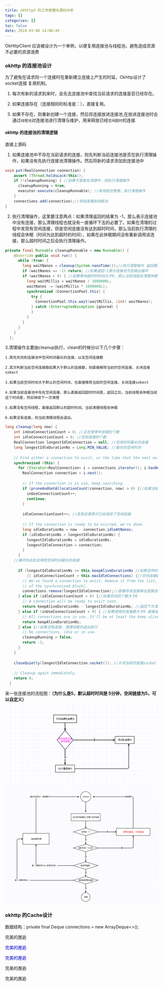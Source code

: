 ```yaml
---
title: okhttp3 的工作原理与源码分析
tags: []
categories: []
toc: false
date: 2019-03-08 14:08:49
---
```


OkHttpClient 应该被设计为一个单例，以便复用连接池与线程池，避免造成资源不必要的资源浪费

### okhttp 的连接池设计

为了避免在请求同一个连接时在重新建立连接上产生的时延，Okhttp设计了socket连接 复用机制。

1. 每次有新的请求到来时，会先去连接池中查找当前请求的连接是否已经存在。

2. 如果连接存在（连接相同的标准是：），直接复用。

3. 如果不存在，则重新创建一个连接，然后将连接放进连接池,在放进连接池时会通过`线程池`对连接池进行清理与维护，用来释放已经`空闲超时`的连接.


#### okhttp 的连接池的清理逻辑

 直接上源码

1. 如果连接池中不存在当前请求的连接，则先判断当前连接池是否在执行清理操作，如果没有先执行连接池清理操作。然后将新的请求添加到连接池中
```java
void put(RealConnection connection) {
    assert (Thread.holdsLock(this));
    if (!cleanupRunning) { //如果不是是在清理中，则执行清理操作
      cleanupRunning = true;
      executor.execute(cleanupRunnable); //有线程池管理，执行清理操作
    }
    connections.add(connection);//添加连接到线程池
}
```

2. 执行清理操作，这里要注意两点：如果清理返回的结果为 -1，那么表示连接池中没有连接，那么清理线程也就没有一直循环下去的必要了。如果在清理的过程中发现有空闲连接，但是空闲连接没有达到超时时间，那么当前执行清理的线程会休眠（时间为达到超时的时间），如果在此休眠期间没有重新调用该连接，那么超时时间之后会执行清理操作。

```java
private final Runnable cleanupRunnable = new Runnable() {
    @Override public void run() {
      while (true) {
        long waitNanos = cleanup(System.nanoTime());//执行清理操作 返回需要等待的时间
        if (waitNanos == -1) return; //如果返回-1表示连接池为空跳出循环
        if (waitNanos > 0) { //如果等待超时的时间大于0，那么当前线程会清理休眠等待时间
          long waitMillis = waitNanos / 1000000L;
          waitNanos -= (waitMillis * 1000000L);
          synchronized (ConnectionPool.this) {
            try {
              ConnectionPool.this.wait(waitMillis, (int) waitNanos);
            } catch (InterruptedException ignored) {
            }
          }
        }
      }
    }
  };
```
3.清理操作主要由cleanup执行，clean的时候分以下几个步骤：

	1.首先先找到连接池中空闲时间最长的连接，以及空闲连接数
	
	2.其次判断当前空闲连接数如果大于默认的连接数，则直接移除当前的空闲连接，关闭连接sokect

	3.如果当前空闲时间大于默认的空闲时间，也直接移除当前的空闲连接，关闭连接sokect

	4.如果当前连接池中存在空闲连接，那么直接返回超时时间差，返回之后，当前线程会休眠当前这个时间差，然后继续下一次清理

	5.如果没有空闲线程，直接返回默认的超时时间，当前清理线程会休眠

	6.如果没有连接，则当前清理线程会退出。

```java
long cleanup(long now) {
    int inUseConnectionCount = 0; //正在使用中连接的个数
    int idleConnectionCount = 0; //空闲连接的个数
    RealConnection longestIdleConnection = null; //空闲时间最长的连接
    long longestIdleDurationNs = Long.MIN_VALUE; //最长的空闲时间

    // Find either a connection to evict, or the time that the next eviction is due.
    synchronized (this) {
      for (Iterator<RealConnection> i = connections.iterator(); i.hasNext(); ) {
        RealConnection connection = i.next();

        // If the connection is in use, keep searching.
        if (pruneAndGetAllocationCount(connection, now) > 0) {//如果当前线程在使用
          inUseConnectionCount++;
          continue;
        }

        idleConnectionCount++; //走到这里表示已经发现了空闲连接

        // If the connection is ready to be evicted, we're done.
        long idleDurationNs = now - connection.idleAtNanos;
        if (idleDurationNs > longestIdleDurationNs) {
          longestIdleDurationNs = idleDurationNs;
          longestIdleConnection = connection;
        }
      }
	//循环到此处会得到空闲时间最长的连接

      if (longestIdleDurationNs >= this.keepAliveDurationNs //如果空闲时间大于默认的时间 5分钟
          || idleConnectionCount > this.maxIdleConnections) {//空闲连接数大于最大空闲数 5个
        // We've found a connection to evict. Remove it from the list, then close it below (outside
        // of the synchronized block).
        connections.remove(longestIdleConnection);//直接将该连接移出连接池
      } else if (idleConnectionCount > 0) {//如果空闲的个数大于0
        // A connection will be ready to evict soon.
        return keepAliveDurationNs - longestIdleDurationNs; //返回下次清理还需等待的时间
      } else if (inUseConnectionCount > 0) { //如果使用的连接数大于0 直接返回默认的超时时间
        // All connections are in use. It'll be at least the keep alive duration 'til we run again.
        return keepAliveDurationNs;
      } else {//如果没有连接，清理线程将退出执行
        // No connections, idle or in use.
        cleanupRunning = false;
        return -1;
      }
    }

    closeQuietly(longestIdleConnection.socket()); //关闭当前的连接socket

    // Cleanup again immediately.
    return 0;
  }
```

来一张连接池的流程图：**（为什么是5，默认超时时间是 5分钟，空闲链接为5，可以自定义）**
![image.png](/images/2019/03/09/749ee470-4283-11e9-a1b6-4f48496f0a49.png)
![image.png](/images/2019/03/09/7c841250-4283-11e9-a1b6-4f48496f0a49.png)


### okhttp 的Cache设计













<p id="div-blue">
数据结构：private final Deque<RealConnection> connections = new ArrayDeque<>();
</p>
<p id="div-blue">完美的邂逅</p>

<p id="div-red"><font color="#0000CD">完美的邂逅</font></p>

<p id="div-yellow"> <font color="#0000CD">完美的邂逅</font></p>

<p id="div-green">完美的邂逅</p>

<p id="div-purple">完美的邂逅</p>